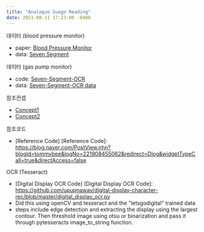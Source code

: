 ```yaml
---
title: "Analogue Guage Reading"
date: 2021-08-11 17:23:00 -0400
---
```

   
데이터 (blood pressure monitor)
- paper: [Blood Pressure Monitor]
- data: [Seven Segment]

[Blood Pressure Monitor]:https://www.tandfonline.com/doi/full/10.1080/03091902.2019.1673844
[Seven Segment]:https://cameralab.eng.ox.ac.uk/seven_segment.html

데이터 (gas pump monitor)
- code: [Seven-Segment-OCR]
- data: [Seven-Segment-OCR data]

[Seven-Segment-OCR]: https://github.com/SachaIZADI/Seven-Segment-OCR
[Seven-Segment-OCR data]: https://github.com/SachaIZADI/Seven-Segment-OCR/tree/master/Datasets

참조컨셉
- [Concept1]
- [Concept2]

[Concept1]: http://www.2e.co.kr/news/articleView.html?idxno=203138
[Concept2]: https://www.pyimagesearch.com/2017/02/13/recognizing-digits-with-opencv-and-python/

참조코드
- [Reference Code]
[Reference Code]: https://blog.naver.com/PostView.nhn?blogId=tommybee&logNo=221908455062&redirect=Dlog&widgetTypeCall=true&directAccess=false

OCR (Tesseract)
- [Digital Display OCR Code] 
[Digital Display OCR Code]: https://github.com/upupnaway/digital-display-character-rec/blob/master/digital_display_ocr.py
- Did this using openCV and tesseract and the "letsgodigital" trained data
- steps include edge detection and extracting the display using the largest contour. Then threshold image using otsu or binarization and pass it through pytesseracts image_to_string function.

